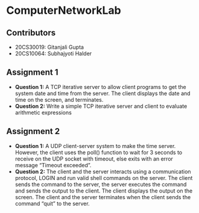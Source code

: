 # ComputerNetworkLab
## Contributors
- 20CS30019: Gitanjali Gupta
- 20CS10064: Subhajyoti Halder

## Assignment 1
- **Question 1:** A TCP iterative server to allow client programs to get the system date and time from the server. The client displays the date and time on the screen, and terminates.
- **Question 2:** Write a simple TCP iterative server and client to evaluate arithmetic expressions

## Assignment 2
- **Question 1:** A UDP client-server system to make the time server. However, the client uses the poll() function to wait for 3 seconds to receive on the UDP socket with timeout, else exits with an error message “Timeout exceeded”.
- **Question 2:** The client and the server interacts using a communication protocol, LOGIN and run valid shell commands on the server. The client sends the command to the server, the server executes the command and sends the output to the client. The client displays the output on the screen. The client and the server terminates when the client sends the command “quit” to the server.



<!-- .
## Instruction
- **Create virtual environment**
```bash
sudo pip install virtualenv      # This may already be installed
virtualenv .env                  # Create a virtual environment
```
- **Run** start.sh **bash To Start Web Application**
```bash
./start.sh                       # All neccessary library will be downloaded
```
- **Open http://127.0.0.1:8000 in  your browser**
. -->